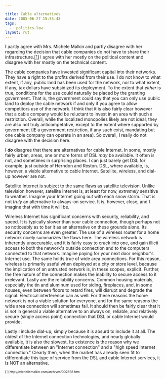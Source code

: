```yaml
---

title: Cable alternatives
date: 2005-06-27 15:55:43
tags:
  -  politics-law
layout: rut
---
```


<p>I partly agree with Mrs. Michele Malkin and partly disagree with her regarding the decision that cable companies do not have to share their infrastructure.<a href="http://michellemalkin.com/archives/002858.htm">[1]</a>  I agree with her mostly on the political content and disagree with her mostly on the technical content.</p>  <p>The cable companies have invested significant capital into their networks.  They have a right to the profits derived from their use.  I do not know to what extent, if any, public land has been used for the network, nor to what extent, if any, tax dollars have subsidized its deployment.  To the extent that <em>either</em> is true, conditions for the use could naturally be placed by the granting government.  That is, the government could say that you can only use public land to deploy the cable network if and only if you agree to allow competitors use of the network.  I think that it is also fairly clear however that a cable company would be reluctant to invest in an area with such a restriction.  Overall, while the localized monopolies likely are not ideal, they are also not truly anticompetative, except to the extent where supported by government (IE a government restriction, if any such exist, mandating but one cable company can operate in an area).  So overall, I really do not disagree with the decision here.</p>  <p>I <strong><em>do</em></strong> disagree that there are alternatives for cable Internet.  In some, mostly fairly urban, areas, one or more forms of DSL <em>may</em> be available.  It often is not, and sometimes in surprising places.  I can just barely get DSL for example, just outside of Herndon and Reston.  DSL, where available, is, however, a viable alternative to cable Internet. Satellite, wireless, and dial-up however are not.</p>  <p>Satellite Internet is subject to the same flaws as satellite television.  Unlike television however, satellite Internet is, at least for now, <em>extremely</em> sensitive to weather.  Imagine your Internet going out with each snow storm.  That is not <em>truly</em> an alternative to always-on service.  It is, however, close, and I imagine that with time it will be.</p>  <p>Wireless Internet has significant concerns with security, reliability, and speed.  It is typically slower than your cable connection, though perhaps not so noticeably as to bar it as an alternative on these grounds alone.  Its security concerns are even greater.  The use of a wireless router for a home network nicely summarizes the flaws here.  The wireless network is inherently unsecurable, and it is fairly easy to crack into one, and gain illicit access to both the network's outside connection and to the computers connected to that network.  Imagine paying for your next door neighbor's Internet use.  The same holds true of wide area connections.  For this reason, wireless is primarily useful when deployed at a city or store level, because the implication of an untrusted network is, in these scopes, explicit.  Further, the free nature of the connection makes the inability to secure access to it irrelevant.  Lastly are the reliability concerns. Common housing materials, especially the tin and aluminum used for siding, fireplaces, and, in some houses, even between floors to retard fires, will disrupt and degrade the signal.  Electrical interference can as well.  For these reasons the home network is not a viable solution for everyone, and for the same reasons the wide area connection will sometimes fail.  It should then be fairly clear that it is <em>not</em> in general a viable alternative to an always on, reliable, and relatively secure (single access point) connection that DSL or cable Internet would provide.</p>  <p>Lastly I include dial-up, simply because it is absurd to include it at all.  The oldest of the Internet connection technologies, and nearly globally available, it is also the slowest.  Its existence is the reason why we differentiate between an "Internet connection" and a "high speed Internet connection."  Clearly then, when the market has already seen fit to differentiate this type of service from the DSL and cable Internet services, it is NOT an alternative.</p>  <font size="-2"> [1] http://michellemalkin.com/archives/002858.htm </font>

